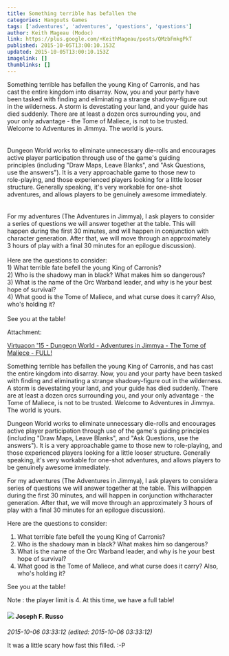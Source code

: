 ```yaml
---
title: Something terrible has befallen the
categories: Hangouts Games
tags: ['adventures', 'adventures', 'questions', 'questions']
author: Keith Mageau (Modoc)
link: https://plus.google.com/+KeithMageau/posts/QMzbFmkgPkT
published: 2015-10-05T13:00:10.153Z
updated: 2015-10-05T13:00:10.153Z
imagelink: []
thumblinks: []
---
```


Something terrible has befallen the young King of Carronis, and has<br />cast the entire kingdom into disarray. Now, you and your party have<br />been tasked with finding and eliminating a strange shadowy-figure out<br />in the wilderness. A storm is devestating your land, and your guide has<br />died suddenly. There are at least a dozen orcs surrounding you, and<br />your only advantage - the Tome of Maliece, is not to be trusted.<br />Welcome to Adventures in Jimmya. The world is yours.<br /><br /><br />Dungeon World works to eliminate unnecessary die-rolls and encourages<br />active player participation through use of the game&#39;s guiding<br />principles (including &quot;Draw Maps, Leave Blanks&quot;, and &quot;Ask Questions,<br />use the answers&quot;). It is a very approachable game to those new to<br />role-playing, and those experienced players looking for a little looser<br />structure. Generally speaking, it&#39;s very workable for one-shot<br />adventures, and allows players to be genuinely awesome immediately.<br /><br /><br />For my adventures (The Adventures in Jimmya), I ask players to consider<br />a series of questions we will answer together at the table. This will<br />happen during the first 30 minutes, and will happen in conjunction with<br />character generation. After that, we will move through an approximately<br />3 hours of play with a final 30 minutes for an epilogue discussion).<br /><br />Here are the questions to consider:<br />1) What terrible fate befell the young King of Carronis?<br />2) Who is the shadowy man in black? What makes him so dangerous?<br />3) What is the name of the Orc Warband leader, and why is he your best hope of survival?<br />4) What good is the Tome of Maliece, and what curse does it carry? Also, who&#39;s holding it?<br /><br />See you at the table!


Attachment:

<a href='https://plus.google.com/events/cmeh5ti32u1f0t8pai9lpcfhv30'>Virtuacon '15 - Dungeon World - Adventures in Jimmya - The Tome of Maliece - FULL!</a>


Something terrible has befallen the young King of Carronis, and has cast the entire kingdom into disarray. Now, you and your party have been tasked with finding and eliminating a strange shadowy-figure out in the wilderness. A storm is devestating your land, and your guide has died suddenly. There are at least a dozen orcs surrounding you, and your only advantage - the Tome of Maliece, is not to be trusted. Welcome to Adventures in Jimmya. The world is yours.


Dungeon World works to eliminate unnecessary die-rolls and encourages active player participation through use of the game's guiding principles (including "Draw Maps, Leave Blanks", and "Ask Questions, use the answers"). It is a very approachable game to those new to role-playing, and those experienced players looking for a little looser structure. Generally speaking, it's very workable for one-shot adventures, and allows players to be genuinely awesome immediately.


For my adventures (The Adventures in Jimmya), I ask players to considera series of questions we will answer together at the table. This willhappen during the first 30 minutes, and will happen in conjunction withcharacter generation. After that, we will move through an approximately 3 hours of play with a final 30 minutes for an epilogue discussion).

Here are the questions to consider:
1) What terrible fate befell the young King of Carronis?
2) Who is the shadowy man in black? What makes him so dangerous?
3) What is the name of the Orc Warband leader, and why is he your best hope of survival?
4) What good is the Tome of Maliece, and what curse does it carry? Also, who's holding it?

See you at the table!

Note : the player limit is 4. At this time, we have a full table!
<div id='comment z12whbrgdtips3pof04cefghluqmhfbh0c4'>
  <h4><img src='{{site.baseurl}}//images/avatars/115855678651779869594_photo.jpg'> Joseph F. Russo</h4>
      <p><cite>2015-10-06 03:33:12 (edited: 2015-10-06 03:33:12)</cite></p>
        <p>It was a little scary how fast this filled. :-P</p>
</div>
        